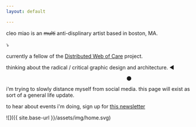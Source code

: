 ```yaml
---
layout: default

---
```


cleo miao is an ~~multi~~ anti-displinary artist based in boston, MA.

  
⤵

currently a fellow of the [Distributed Web of Care](http://distributedweb.care/) project.

thinking about the radical / critical graphic design and architecture.
◀



                                                  ⬤
                                                  
                                                  
i'm trying to slowly distance myself from social media. this page will exist as sort of a general life update.

to hear about events i'm doing, sign up for [this newsletter](https://tinyletter.com/yuekaim)



![]({{ site.base-url }}/assets/img/home.svg)